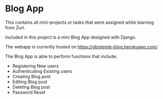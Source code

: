 <H1>Blog App</H1>
This contains all mini-projects or tasks that were assigned while learning from Zuri.

Included in this project is a mini Blog App designed with Django.

The webapp is currently hosted on https://gbotemib-blog.herokuapp.com/

The Blog App is able to perform functions that include;
<ul>
  <li>Registering New users</li>
<li>Authenticating Existing users</li>
<li>Creating Blog post</li>
<li>Editing Blog post</li>
<li>Deleting Blog post</li>
<li>Password Reset</li>
</ul>
